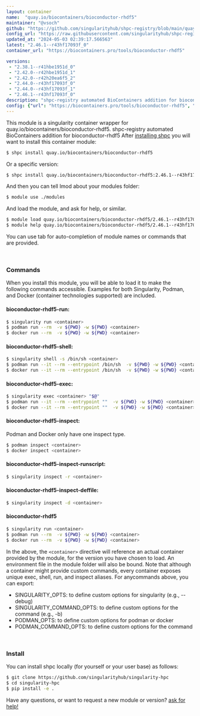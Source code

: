 ```yaml
---
layout: container
name:  "quay.io/biocontainers/bioconductor-rhdf5"
maintainer: "@vsoch"
github: "https://github.com/singularityhub/shpc-registry/blob/main/quay.io/biocontainers/bioconductor-rhdf5/container.yaml"
config_url: "https://raw.githubusercontent.com/singularityhub/shpc-registry/main/quay.io/biocontainers/bioconductor-rhdf5/container.yaml"
updated_at: "2024-05-03 02:39:17.566563"
latest: "2.46.1--r43hf17093f_0"
container_url: "https://biocontainers.pro/tools/bioconductor-rhdf5"

versions:
 - "2.38.1--r41hbe1951d_0"
 - "2.42.0--r42hbe1951d_1"
 - "2.42.0--r42h20ea6f5_2"
 - "2.44.0--r43hf17093f_0"
 - "2.44.0--r43hf17093f_1"
 - "2.46.1--r43hf17093f_0"
description: "shpc-registry automated BioContainers addition for bioconductor-rhdf5"
config: {"url": "https://biocontainers.pro/tools/bioconductor-rhdf5", "maintainer": "@vsoch", "description": "shpc-registry automated BioContainers addition for bioconductor-rhdf5", "latest": {"2.46.1--r43hf17093f_0": "sha256:b5a86f10fd618dee1ada4010944f58fccc104416ca14fc393d49ff92f1d6fb40"}, "tags": {"2.38.1--r41hbe1951d_0": "sha256:b816b7e7580680f2b339ecd4b6ed11927ea778f04f83e43f973e5807751ff549", "2.42.0--r42hbe1951d_1": "sha256:15616a2f0ced1287438c795d4c937c35581f1de9f8284617795eeacb34f3b097", "2.42.0--r42h20ea6f5_2": "sha256:25fe465ae7390d02b11b2bf4b3108555a35ac47824dead33a936da9ed5094598", "2.44.0--r43hf17093f_0": "sha256:49da93fa05baa75d36aa835017a2863f54b05b91b3e3ff5ea0183993b7959fe6", "2.44.0--r43hf17093f_1": "sha256:a434061be1970b8c5110980c38493b97f6b1e3ea494a1009833688b3533129c0", "2.46.1--r43hf17093f_0": "sha256:b5a86f10fd618dee1ada4010944f58fccc104416ca14fc393d49ff92f1d6fb40"}, "docker": "quay.io/biocontainers/bioconductor-rhdf5"}
---
```


This module is a singularity container wrapper for quay.io/biocontainers/bioconductor-rhdf5.
shpc-registry automated BioContainers addition for bioconductor-rhdf5
After [installing shpc](#install) you will want to install this container module:


```bash
$ shpc install quay.io/biocontainers/bioconductor-rhdf5
```

Or a specific version:

```bash
$ shpc install quay.io/biocontainers/bioconductor-rhdf5:2.46.1--r43hf17093f_0
```

And then you can tell lmod about your modules folder:

```bash
$ module use ./modules
```

And load the module, and ask for help, or similar.

```bash
$ module load quay.io/biocontainers/bioconductor-rhdf5/2.46.1--r43hf17093f_0
$ module help quay.io/biocontainers/bioconductor-rhdf5/2.46.1--r43hf17093f_0
```

You can use tab for auto-completion of module names or commands that are provided.

<br>

### Commands

When you install this module, you will be able to load it to make the following commands accessible.
Examples for both Singularity, Podman, and Docker (container technologies supported) are included.

#### bioconductor-rhdf5-run:

```bash
$ singularity run <container>
$ podman run --rm  -v ${PWD} -w ${PWD} <container>
$ docker run --rm  -v ${PWD} -w ${PWD} <container>
```

#### bioconductor-rhdf5-shell:

```bash
$ singularity shell -s /bin/sh <container>
$ podman run --it --rm --entrypoint /bin/sh  -v ${PWD} -w ${PWD} <container>
$ docker run --it --rm --entrypoint /bin/sh  -v ${PWD} -w ${PWD} <container>
```

#### bioconductor-rhdf5-exec:

```bash
$ singularity exec <container> "$@"
$ podman run --it --rm --entrypoint ""  -v ${PWD} -w ${PWD} <container> "$@"
$ docker run --it --rm --entrypoint ""  -v ${PWD} -w ${PWD} <container> "$@"
```

#### bioconductor-rhdf5-inspect:

Podman and Docker only have one inspect type.

```bash
$ podman inspect <container>
$ docker inspect <container>
```

#### bioconductor-rhdf5-inspect-runscript:

```bash
$ singularity inspect -r <container>
```

#### bioconductor-rhdf5-inspect-deffile:

```bash
$ singularity inspect -d <container>
```



#### bioconductor-rhdf5

```bash
$ singularity run <container>
$ podman run --rm  -v ${PWD} -w ${PWD} <container>
$ docker run --rm  -v ${PWD} -w ${PWD} <container>
```


In the above, the `<container>` directive will reference an actual container provided
by the module, for the version you have chosen to load. An environment file in the
module folder will also be bound. Note that although a container
might provide custom commands, every container exposes unique exec, shell, run, and
inspect aliases. For anycommands above, you can export:

 - SINGULARITY_OPTS: to define custom options for singularity (e.g., --debug)
 - SINGULARITY_COMMAND_OPTS: to define custom options for the command (e.g., -b)
 - PODMAN_OPTS: to define custom options for podman or docker
 - PODMAN_COMMAND_OPTS: to define custom options for the command

<br>

### Install

You can install shpc locally (for yourself or your user base) as follows:

```bash
$ git clone https://github.com/singularityhub/singularity-hpc
$ cd singularity-hpc
$ pip install -e .
```

Have any questions, or want to request a new module or version? [ask for help!](https://github.com/singularityhub/singularity-hpc/issues)